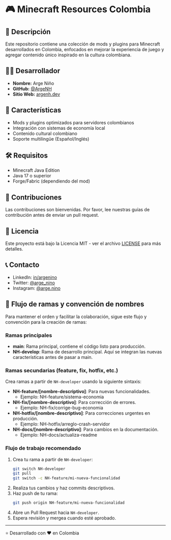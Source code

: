 # 🎮 Minecraft Resources Colombia

## 📝 Descripción
Este repositorio contiene una colección de mods y plugins para Minecraft desarrollados en Colombia, enfocados en mejorar la experiencia de juego y agregar contenido único inspirado en la cultura colombiana.

## 👨‍💻 Desarrollador
- **Nombre:** Arge Niño
- **GitHub:** [@ArgeNH](https://github.com/ArgeNH)
- **Sitio Web:** [argenh.dev](https://argenh.dev)


## 🚀 Características
- Mods y plugins optimizados para servidores colombianos
- Integración con sistemas de economía local
- Contenido cultural colombiano
- Soporte multilingüe (Español/Inglés)

## 🛠️ Requisitos
- Minecraft Java Edition
- Java 17 o superior
- Forge/Fabric (dependiendo del mod)

## 🤝 Contribuciones
Las contribuciones son bienvenidas. Por favor, lee nuestras guías de contribución antes de enviar un pull request.

## 📄 Licencia
Este proyecto está bajo la Licencia MIT - ver el archivo [LICENSE](LICENSE) para más detalles.

## 📞 Contacto
- LinkedIn: [in/argenino](https://linkedin.com/in/argenino)
- Twitter: [@arge_nino](https://twitter.com/arge_nino)
- Instagram: [@arge.nino](https://instagram.com/arge.nino)

## 🌱 Flujo de ramas y convención de nombres

Para mantener el orden y facilitar la colaboración, sigue este flujo y convención para la creación de ramas:

### Ramas principales

- **main**: Rama principal, contiene el código listo para producción.
- **NH-develop**: Rama de desarrollo principal. Aquí se integran las nuevas características antes de pasar a main.

### Ramas secundarias (feature, fix, hotfix, etc.)

Crea ramas a partir de `NH-developer` usando la siguiente sintaxis:

- **NH-feature/[nombre-descriptivo]**: Para nuevas funcionalidades.
  - Ejemplo: NH-feature/sistema-economia
- **NH-fix/[nombre-descriptivo]**: Para corrección de errores.
  - Ejemplo: NH-fix/corrige-bug-economia
- **NH-hotfix/[nombre-descriptivo]**: Para correcciones urgentes en producción.
  - Ejemplo: NH-hotfix/arreglo-crash-servidor
- **NH-docs/[nombre-descriptivo]**: Para cambios en la documentación.
  - Ejemplo: NH-docs/actualiza-readme

### Flujo de trabajo recomendado

1. Crea tu rama a partir de `NH-developer`:
   ```bash
   git switch NH-developer
   git pull
   git switch -c NH-feature/mi-nueva-funcionalidad
   ```
2. Realiza tus cambios y haz commits descriptivos.
3. Haz push de tu rama:
   ```bash
   git push origin NH-feature/mi-nueva-funcionalidad
   ```
4. Abre un Pull Request hacia `NH-developer`.
5. Espera revisión y mergea cuando esté aprobado.

---
⭐️ Desarrollado con ❤️ en Colombia
